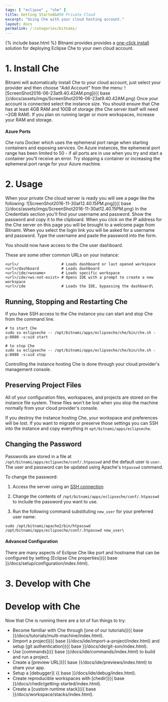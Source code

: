 ```yaml
---
tags: [ "eclipse" , "che" ]
title: Getting Started&#58 Private Cloud
excerpt: "Using Che with your cloud hosting account."
layout: docs
permalink: /:categories/bitnami/
---
```

{% include base.html %}
Bitnami provides provides a [one-click install](https://bitnami.com/stack/eclipse-che) solution for deploying Eclipse Che to your own cloud account.
# 1. Install Che  
Bitnami will automatically install Che to your cloud account, just select your provider and then choose "Add Account" from the menu:
![ScreenShot2016-06-23at9.40.42AM.png]({{ base }}/docs/assets/imgs/ScreenShot2016-06-23at9.40.42AM.png)
Once your account is connected select the instance size. You should ensure that Che has at least 4GB RAM and 10GB of storage (the Che server itself will need ~2GB RAM). If you plan on running larger or more workspaces, increase your RAM and storage.

#### Azure Ports
Che runs Docker which uses the ephemeral port range when starting containers and exposing services. On Azure instances, the ephemeral port range has been limited to 50 - if all ports are in use when you try and start a container you'll receive an error. Try stopping a container or increasing the ephemeral port range for your Azure machine.


# 2. Usage  
When your private Che cloud server is ready you will see a page like the following:
![ScreenShot2016-11-30at12.40.15PM.png]({{ base }}/docs/assets/imgs/ScreenShot2016-11-30at12.40.15PM.png)
In the Credentials section you'll find your username and password. Show the password and copy it to the clipboard.  When you click on the IP address for the Che server on this page you will be brought to a welcome page from Bitnami. When you select the login link you will be asked for a username and password. Type the username and paste the password into the form.

You should now have access to the Che user dashboard.

These are some other common URLs on your instance:
```text  
<url>/                   # Loads dashboard or last opened workspace
<url>/dashboard          # Loads dashboard
<url>/ide/<wsname>       # Loads specific workspace
<url>/ide/<ws-not-exist> # Opens IDE with a prompt to create a new workspace
<url>/ide                # Loads the IDE, bypassing the dashboard\
```

## Running, Stopping and Restarting Che
If you have SSH access to the Che instance you can start and stop Che from the command line.
```shell  
# to start Che
sudo su eclipseche -- /opt/bitnami/apps/eclipseche/che/bin/che.sh -p:8080 -s:uid start

# to stop Che
sudo su eclipseche -- /opt/bitnami/apps/eclipseche/che/bin/che.sh -p:8080 -s:uid stop
```

Controlling the instance hosting Che is done through your cloud provider's management console.

## Preserving Project Files
All of your configuration files, workspaces, and projects are stored on the instance file system.  These files won't be lost when you stop the machine normally from your cloud provider's console.

If you destroy the instance hosting Che, your workspace and preferences will be lost. If you want to migrate or preserve those settings you can SSH into the instance and copy everything in `opt/bitnami/apps/eclipseche`.

## Changing the Password
Passwords are stored in a file at `/opt/bitnami/apps/eclipseche/conf/.htpasswd` and the default user is `user`. The user and password can be updated using Apache's `htpasswd` command.

To change the password:
1. Access the server using an [SSH connection](https://docs.bitnami.com/azure/faq/#how-to-connect-to-the-server-through-ssh)

2. Change the contents of `/opt/bitnami/apps/eclipseche/conf/.htpasswd` to include the password you want to use.

3. Run the following command substituting `new_user` for your preferred user name:
```text  
sudo /opt/bitnami/apache2/bin/htpasswd /opt/bitnami/apps/eclipseche/conf/.htpasswd new_user\
```

#### Advanced Configuration
There are many aspects of Eclipse Che like port and hostname that can be configured by setting [Eclipse Che properties]({{ base }}/docs/setup/configuration/index.html).  


# 3. Develop with Che  
# Develop with Che  
Now that Che is running there are a lot of fun things to try:
- Become familiar with Che through [one of our tutorials]({{ base }}/docs/tutorials/multi-machine/index.html).
- [Import a project]({{ base }}/docs/ide/import-a-project/index.html) and setup [git authentication]({{ base }}/docs/ide/git-svn/index.html).
- Use [commands]({{ base }}/docs/ide/commands/index.html) to build and run a project.
- Create a [preview URL]({{ base }}/docs/ide/previews/index.html) to share your app.
- Setup a [debugger]( {{ base }}/docs/ide/debug/index.html).
- Create reproducible workspaces with [chedir]({{ base }}/docs/chedir/getting-started/index.html).
- Create a [custom runtime stack]({{ base }}/docs/workspace/stacks/index.html).
